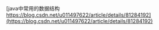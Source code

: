 
[java中常用的数据结构 https://blog.csdn.net/u011497622/article/details/81284192](https://blog.csdn.net/u011497622/article/details/81284192)